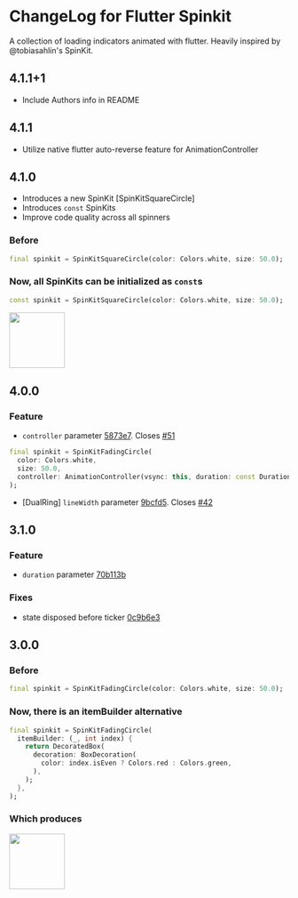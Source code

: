 # ChangeLog for Flutter Spinkit

A collection of loading indicators animated with flutter. Heavily inspired by @tobiasahlin's SpinKit.

## 4.1.1+1

- Include Authors info in README

## 4.1.1

- Utilize native flutter auto-reverse feature for AnimationController

## 4.1.0

- Introduces a new SpinKit [SpinKitSquareCircle]
- Introduces `const` SpinKits
- Improve code quality across all spinners

### Before

```dart
final spinkit = SpinKitSquareCircle(color: Colors.white, size: 50.0);
```

### Now, all SpinKits can be initialized as `const`s

```dart
const spinkit = SpinKitSquareCircle(color: Colors.white, size: 50.0);
```

<img src="https://raw.githubusercontent.com/jogboms/flutter_spinkit/master/screenshots/square_circle.gif" width="100px" height="100px">

## 4.0.0

### Feature

- `controller` parameter [5873e7](https://github.com/jogboms/flutter_spinkit/commit/5873e75430aca52d2ec0c483dcd71a02438f3e8b). Closes [#51](https://github.com/jogboms/flutter_spinkit/issues/51)

```dart
final spinkit = SpinKitFadingCircle(
  color: Colors.white,
  size: 50.0,
  controller: AnimationController(vsync: this, duration: const Duration(milliseconds: 1200)),
);
```
- [DualRing] `lineWidth` parameter [9bcfd5](https://github.com/jogboms/flutter_spinkit/commit/9bcfd507459dfabf50d26a27cdb2c11188fce913). Closes [#42](https://github.com/jogboms/flutter_spinkit/issues/42)

## 3.1.0

### Feature

- `duration` parameter [70b113b](https://github.com/jogboms/flutter_spinkit/commit/70b113b384200e344336d521704a1c96d2864909)

### Fixes

- state disposed before ticker [0c9b6e3](https://github.com/jogboms/flutter_spinkit/commit/0c9b6e388c2f714659b945ece7feb3b7480ba0de)

## 3.0.0

### Before

```dart
final spinkit = SpinKitFadingCircle(color: Colors.white, size: 50.0);
```

### Now, there is an itemBuilder alternative

```dart
final spinkit = SpinKitFadingCircle(
  itemBuilder: (_, int index) {
    return DecoratedBox(
      decoration: BoxDecoration(
        color: index.isEven ? Colors.red : Colors.green,
      ),
    );
  },
);
```

### Which produces

<img src="https://raw.githubusercontent.com/jogboms/flutter_spinkit/master/screenshots/itemBuilder.gif" width="100px">
